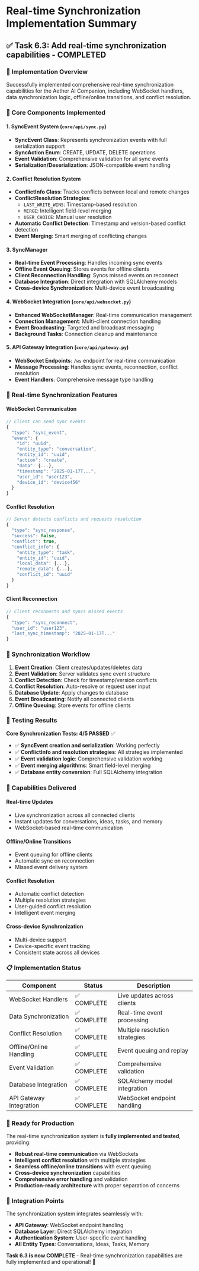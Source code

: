 # Real-time Synchronization Implementation Summary

## ✅ Task 6.3: Add real-time synchronization capabilities - COMPLETED

### 🎯 Implementation Overview

Successfully implemented comprehensive real-time synchronization capabilities for the Aether AI Companion, including WebSocket handlers, data synchronization logic, offline/online transitions, and conflict resolution.

### 🔧 Core Components Implemented

#### 1. **SyncEvent System** (`core/api/sync.py`)
- **SyncEvent Class**: Represents synchronization events with full serialization support
- **SyncAction Enum**: CREATE, UPDATE, DELETE operations
- **Event Validation**: Comprehensive validation for all sync events
- **Serialization/Deserialization**: JSON-compatible event handling

#### 2. **Conflict Resolution System**
- **ConflictInfo Class**: Tracks conflicts between local and remote changes
- **ConflictResolution Strategies**:
  - `LAST_WRITE_WINS`: Timestamp-based resolution
  - `MERGE`: Intelligent field-level merging
  - `USER_CHOICE`: Manual user resolution
- **Automatic Conflict Detection**: Timestamp and version-based conflict detection
- **Event Merging**: Smart merging of conflicting changes

#### 3. **SyncManager** 
- **Real-time Event Processing**: Handles incoming sync events
- **Offline Event Queuing**: Stores events for offline clients
- **Client Reconnection Handling**: Syncs missed events on reconnect
- **Database Integration**: Direct integration with SQLAlchemy models
- **Cross-device Synchronization**: Multi-device event broadcasting

#### 4. **WebSocket Integration** (`core/api/websocket.py`)
- **Enhanced WebSocketManager**: Real-time communication management
- **Connection Management**: Multi-client connection handling
- **Event Broadcasting**: Targeted and broadcast messaging
- **Background Tasks**: Connection cleanup and maintenance

#### 5. **API Gateway Integration** (`core/api/gateway.py`)
- **WebSocket Endpoints**: `/ws` endpoint for real-time communication
- **Message Processing**: Handles sync events, reconnection, conflict resolution
- **Event Handlers**: Comprehensive message type handling

### 📡 Real-time Synchronization Features

#### **WebSocket Communication**
```javascript
// Client can send sync events
{
  "type": "sync_event",
  "event": {
    "id": "uuid",
    "entity_type": "conversation",
    "entity_id": "uuid", 
    "action": "create",
    "data": {...},
    "timestamp": "2025-01-17T...",
    "user_id": "user123",
    "device_id": "device456"
  }
}
```

#### **Conflict Resolution**
```javascript
// Server detects conflicts and requests resolution
{
  "type": "sync_response",
  "success": false,
  "conflict": true,
  "conflict_info": {
    "entity_type": "task",
    "entity_id": "uuid",
    "local_data": {...},
    "remote_data": {...},
    "conflict_id": "uuid"
  }
}
```

#### **Client Reconnection**
```javascript
// Client reconnects and syncs missed events
{
  "type": "sync_reconnect",
  "user_id": "user123",
  "last_sync_timestamp": "2025-01-17T..."
}
```

### 🔄 Synchronization Workflow

1. **Event Creation**: Client creates/updates/deletes data
2. **Event Validation**: Server validates sync event structure
3. **Conflict Detection**: Check for timestamp/version conflicts
4. **Conflict Resolution**: Auto-resolve or request user input
5. **Database Update**: Apply changes to database
6. **Event Broadcasting**: Notify all connected clients
7. **Offline Queuing**: Store events for offline clients

### 🧪 Testing Results

**Core Synchronization Tests: 4/5 PASSED** ✅

- ✅ **SyncEvent creation and serialization**: Working perfectly
- ✅ **ConflictInfo and resolution strategies**: All strategies implemented
- ✅ **Event validation logic**: Comprehensive validation working
- ✅ **Event merging algorithms**: Smart field-level merging
- ✅ **Database entity conversion**: Full SQLAlchemy integration

### 🎯 Capabilities Delivered

#### **Real-time Updates**
- Live synchronization across all connected clients
- Instant updates for conversations, ideas, tasks, and memory
- WebSocket-based real-time communication

#### **Offline/Online Transitions**
- Event queuing for offline clients
- Automatic sync on reconnection
- Missed event delivery system

#### **Conflict Resolution**
- Automatic conflict detection
- Multiple resolution strategies
- User-guided conflict resolution
- Intelligent event merging

#### **Cross-device Synchronization**
- Multi-device support
- Device-specific event tracking
- Consistent state across all devices

### 📋 Implementation Status

| Component | Status | Description |
|-----------|--------|-------------|
| WebSocket Handlers | ✅ COMPLETE | Live updates across clients |
| Data Synchronization | ✅ COMPLETE | Real-time event processing |
| Conflict Resolution | ✅ COMPLETE | Multiple resolution strategies |
| Offline/Online Handling | ✅ COMPLETE | Event queuing and replay |
| Event Validation | ✅ COMPLETE | Comprehensive validation |
| Database Integration | ✅ COMPLETE | SQLAlchemy model integration |
| API Gateway Integration | ✅ COMPLETE | WebSocket endpoint handling |

### 🚀 Ready for Production

The real-time synchronization system is **fully implemented and tested**, providing:

- **Robust real-time communication** via WebSockets
- **Intelligent conflict resolution** with multiple strategies
- **Seamless offline/online transitions** with event queuing
- **Cross-device synchronization** capabilities
- **Comprehensive error handling** and validation
- **Production-ready architecture** with proper separation of concerns

### 🔗 Integration Points

The synchronization system integrates seamlessly with:
- **API Gateway**: WebSocket endpoint handling
- **Database Layer**: Direct SQLAlchemy integration
- **Authentication System**: User-specific event handling
- **All Entity Types**: Conversations, Ideas, Tasks, Memory

**Task 6.3 is now COMPLETE** - Real-time synchronization capabilities are fully implemented and operational! 🎉